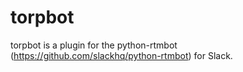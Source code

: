 # torpbot

torpbot is a plugin for the python-rtmbot (https://github.com/slackhq/python-rtmbot) for Slack.
